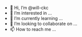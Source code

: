 - 👋 Hi, I’m @will-ckc
- 👀 I’m interested in ...
- 🌱 I’m currently learning ...
- 💞️ I’m looking to collaborate on ...
- 📫 How to reach me ...

<!---
will-ckc/will-ckc is a ✨ special ✨ repository because its `README.md` (this file) appears on your GitHub profile.
You can click the Preview link to take a look at your changes.
--->
